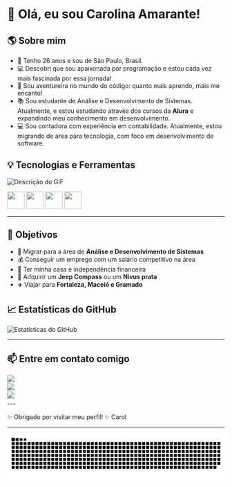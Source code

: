 # 👋 Olá, eu sou Carolina Amarante!

## 🌎 Sobre mim  
* 🎂 Tenho 26 anos e sou de São Paulo, Brasil.  
* 💻 Descobri que sou apaixonada por programação e estou cada vez mais fascinada por essa jornada!  
* 🚀 Sou aventureira no mundo do código: quanto mais aprendo, mais me encanto!  
* 📚 Sou estudante de Análise e Desenvolvimento de Sistemas. Atualmente, e estou estudando através dos cursos da **Alura** e expandindo meu conhecimento em desenvolvimento.
* 💻 Sou contadora com experiência em contabilidade. Atualmente, estou migrando de área para tecnologia, com foco em desenvolvimento de software. 


## 💡 Tecnologias e Ferramentas  

![Descrição do GIF](https://camo.githubusercontent.com/b72bcb7182bb950ca9a2a3589ed4cd5dcb4dd9556686614ba64bf8f7d12cc02d/68747470733a2f2f73757065722e616272696c2e636f6d2e62722f77702d636f6e74656e742f75706c6f6164732f323031362f30392f73757065725f696d676761746f5f6469676974616e646f5f302e676966)

<img loading="lazy" src="https://cdn.jsdelivr.net/gh/devicons/devicon/icons/javascript/javascript-original.svg" width="40" height="40"/> <img loading="lazy" src="https://cdn.jsdelivr.net/gh/devicons/devicon/icons/html5/html5-original.svg" width="40" height="40"/> <img loading="lazy" src="https://cdn.jsdelivr.net/gh/devicons/devicon/icons/css3/css3-original.svg" width="40" height="40"/> <img loading="lazy" src="https://cdn.jsdelivr.net/gh/devicons/devicon/icons/git/git-original.svg" width="40" height="40"/>

---  

## 🎯 Objetivos  
* 💼 Migrar para a área de **Análise e Desenvolvimento de Sistemas**  
* 💰 Conseguir um emprego com um salário competitivo na área  
* 🏡 Ter minha casa e independência financeira  
* 🚗 Adquirir um **Jeep Compass** ou um **Nivus prata**  
* ✈️ Viajar para **Fortaleza, Maceió e Gramado**  


## 📈 Estatísticas do GitHub

![Estatísticas do GitHub](https://github-readme-stats.vercel.app/api?username=AmaranteCarol-dev&show_icons=true&theme=dracula)

---

## 📫 Entre em contato comigo  

<div>
  <a href="https://www.instagram.com/amarante_caroll/" target="_blank">
    <img src="https://img.shields.io/badge/-Instagram-%23E4405F?style=for-the-badge&logo=instagram&logoColor=white" />
  </a>
</div>

<div>
  <a href="https://twitter.com/BmtheCah" target="_blank">
    <img src="https://img.shields.io/badge/-Twitter-%231DA1F2?style=for-the-badge&logo=twitter&logoColor=white" />
  </a>
</div>
<div>
  <a href="mailto:carol.45724@gmail.com" target="_blank">
    <img src="https://img.shields.io/badge/-Email-%23D14836?style=for-the-badge&logo=gmail&logoColor=white"/>
  </a>
</div>
---

✨ Obrigado por visitar meu perfil! ✨
Carol

---

<picture>
  <source media="(prefers-color-scheme: dark)" srcset="https://raw.githubusercontent.com/Platane/snk/output/github-contribution-grid-snake-dark.svg" />
  <source media="(prefers-color-scheme: light)" srcset="https://raw.githubusercontent.com/Platane/snk/output/github-contribution-grid-snake.svg" />
  <img alt="github-snake" src="https://raw.githubusercontent.com/Platane/snk/output/github-contribution-grid-snake.svg" />
</picture>
